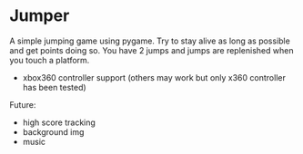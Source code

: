 # Jumper
A simple jumping game using pygame. Try to stay alive as long as possible and get points doing so. You have 2 jumps and jumps are 
replenished when you touch a platform.

- xbox360 controller support (others may work but only x360 controller has been tested)

Future:
- high score tracking
- background img
- music
